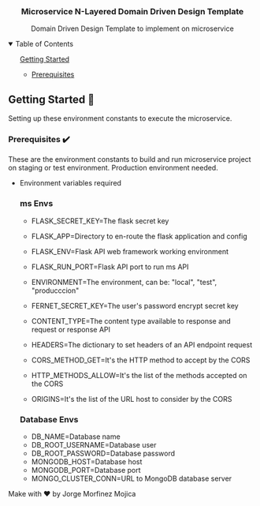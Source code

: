 <!-- PROJECT LOGO -->
<br />
<p align="center">

  <h3 align="center">Microservice N-Layered Domain Driven Design Template</h3>

  <p align="center">
    Domain Driven Design Template to implement on microservice
  </p>
</p>



<!-- TABLE OF CONTENTS -->
<details open="open">
  <summary>Table of Contents</summary>
  <ol>
      <a href="#getting-started">Getting Started</a>
      <ul>
        <li><a href="#prerequisites">Prerequisites</a></li>
      </ul>
  </ol>
</details>


<!-- GETTING STARTED -->
## Getting Started 🚀

Setting up these environment constants to execute the microservice.

### Prerequisites ✔️

These are the environment constants to build and run microservice project on staging or test environment.
Production environment needed.

* Environment variables required
  ### ms Envs
  - FLASK_SECRET_KEY=The flask secret key
  - FLASK_APP=Directory to en-route the flask application and config
  - FLASK_ENV=Flask API web framework working environment
  - FLASK_RUN_PORT=Flask API port to run ms API

  - ENVIRONMENT=The environment, can be: "local", "test", "producccion"

  - FERNET_SECRET_KEY=The user's password encrypt secret key

  - CONTENT_TYPE=The content type available to response and request or response API
  - HEADERS=The dictionary to set headers of an API endpoint request

  - CORS_METHOD_GET=It's the HTTP method to accept by the CORS
  - HTTP_METHODS_ALLOW=It's the list of the methods accepted on the CORS
  - ORIGINS=It's the list of the URL host to consider by the CORS

  ### Database Envs
  - DB_NAME=Database name
  - DB_ROOT_USERNAME=Database user
  - DB_ROOT_PASSWORD=Database password
  - MONGODB_HOST=Database host
  - MONGODB_PORT=Database port
  - MONGO_CLUSTER_CONN=URL to MongoDB database server



Make with ❤️ by Jorge Morfinez Mojica
